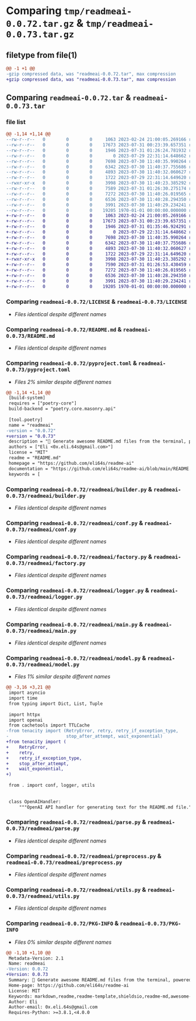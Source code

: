 # Comparing `tmp/readmeai-0.0.72.tar.gz` & `tmp/readmeai-0.0.73.tar.gz`

## filetype from file(1)

```diff
@@ -1 +1 @@
-gzip compressed data, was "readmeai-0.0.72.tar", max compression
+gzip compressed data, was "readmeai-0.0.73.tar", max compression
```

## Comparing `readmeai-0.0.72.tar` & `readmeai-0.0.73.tar`

### file list

```diff
@@ -1,14 +1,14 @@
--rw-r--r--   0        0        0     1063 2023-02-24 21:00:05.269166 readmeai-0.0.72/LICENSE
--rw-r--r--   0        0        0    17673 2023-07-31 00:23:39.657351 readmeai-0.0.72/README.md
--rw-r--r--   0        0        0     1946 2023-07-31 01:26:24.781932 readmeai-0.0.72/pyproject.toml
--rw-r--r--   0        0        0        0 2023-07-29 22:31:14.648662 readmeai-0.0.72/readmeai/__init__.py
--rw-r--r--   0        0        0     7698 2023-07-30 11:40:35.990264 readmeai-0.0.72/readmeai/builder.py
--rw-r--r--   0        0        0     6342 2023-07-30 11:40:37.755686 readmeai-0.0.72/readmeai/conf.py
--rw-r--r--   0        0        0     4893 2023-07-30 11:40:32.060627 readmeai-0.0.72/readmeai/factory.py
--rw-r--r--   0        0        0     1722 2023-07-29 22:31:14.649620 readmeai-0.0.72/readmeai/logger.py
--rwxr-xr-x   0        0        0     3998 2023-07-30 11:40:23.385292 readmeai-0.0.72/readmeai/main.py
--rw-r--r--   0        0        0     7589 2023-07-31 01:26:30.275174 readmeai-0.0.72/readmeai/model.py
--rw-r--r--   0        0        0     7272 2023-07-30 11:40:26.019565 readmeai-0.0.72/readmeai/parse.py
--rw-r--r--   0        0        0     6536 2023-07-30 11:40:28.294350 readmeai-0.0.72/readmeai/preprocess.py
--rw-r--r--   0        0        0     3991 2023-07-30 11:40:29.234241 readmeai-0.0.72/readmeai/utils.py
--rw-r--r--   0        0        0    19205 1970-01-01 00:00:00.000000 readmeai-0.0.72/PKG-INFO
+-rw-r--r--   0        0        0     1063 2023-02-24 21:00:05.269166 readmeai-0.0.73/LICENSE
+-rw-r--r--   0        0        0    17673 2023-07-31 00:23:39.657351 readmeai-0.0.73/README.md
+-rw-r--r--   0        0        0     1946 2023-07-31 01:35:46.924291 readmeai-0.0.73/pyproject.toml
+-rw-r--r--   0        0        0        0 2023-07-29 22:31:14.648662 readmeai-0.0.73/readmeai/__init__.py
+-rw-r--r--   0        0        0     7698 2023-07-30 11:40:35.990264 readmeai-0.0.73/readmeai/builder.py
+-rw-r--r--   0        0        0     6342 2023-07-30 11:40:37.755686 readmeai-0.0.73/readmeai/conf.py
+-rw-r--r--   0        0        0     4893 2023-07-30 11:40:32.060627 readmeai-0.0.73/readmeai/factory.py
+-rw-r--r--   0        0        0     1722 2023-07-29 22:31:14.649620 readmeai-0.0.73/readmeai/logger.py
+-rwxr-xr-x   0        0        0     3998 2023-07-30 11:40:23.385292 readmeai-0.0.73/readmeai/main.py
+-rw-r--r--   0        0        0     7590 2023-07-31 01:26:53.430459 readmeai-0.0.73/readmeai/model.py
+-rw-r--r--   0        0        0     7272 2023-07-30 11:40:26.019565 readmeai-0.0.73/readmeai/parse.py
+-rw-r--r--   0        0        0     6536 2023-07-30 11:40:28.294350 readmeai-0.0.73/readmeai/preprocess.py
+-rw-r--r--   0        0        0     3991 2023-07-30 11:40:29.234241 readmeai-0.0.73/readmeai/utils.py
+-rw-r--r--   0        0        0    19205 1970-01-01 00:00:00.000000 readmeai-0.0.73/PKG-INFO
```

### Comparing `readmeai-0.0.72/LICENSE` & `readmeai-0.0.73/LICENSE`

 * *Files identical despite different names*

### Comparing `readmeai-0.0.72/README.md` & `readmeai-0.0.73/README.md`

 * *Files identical despite different names*

### Comparing `readmeai-0.0.72/pyproject.toml` & `readmeai-0.0.73/pyproject.toml`

 * *Files 2% similar despite different names*

```diff
@@ -1,14 +1,14 @@
 [build-system]
 requires = ["poetry-core"]
 build-backend = "poetry.core.masonry.api"
 
 [tool.poetry]
 name = "readmeai"
-version = "0.0.72"
+version = "0.0.73"
 description = "🚀 Generate awesome README.md files from the terminal, powered by OpenAI's GPT language model APIs 💫"
 authors = ["Eli <0x.eli.64s@gmail.com>"]
 license = "MIT"
 readme = "README.md"
 homepage = "https://github.com/eli64s/readme-ai"
 documentation = "https://github.com/eli64s/readme-ai/blob/main/README.md"
 keywords = [
```

### Comparing `readmeai-0.0.72/readmeai/builder.py` & `readmeai-0.0.73/readmeai/builder.py`

 * *Files identical despite different names*

### Comparing `readmeai-0.0.72/readmeai/conf.py` & `readmeai-0.0.73/readmeai/conf.py`

 * *Files identical despite different names*

### Comparing `readmeai-0.0.72/readmeai/factory.py` & `readmeai-0.0.73/readmeai/factory.py`

 * *Files identical despite different names*

### Comparing `readmeai-0.0.72/readmeai/logger.py` & `readmeai-0.0.73/readmeai/logger.py`

 * *Files identical despite different names*

### Comparing `readmeai-0.0.72/readmeai/main.py` & `readmeai-0.0.73/readmeai/main.py`

 * *Files identical despite different names*

### Comparing `readmeai-0.0.72/readmeai/model.py` & `readmeai-0.0.73/readmeai/model.py`

 * *Files 1% similar despite different names*

```diff
@@ -3,16 +3,21 @@
 import asyncio
 import time
 from typing import Dict, List, Tuple
 
 import httpx
 import openai
 from cachetools import TTLCache
-from tenacity import (RetryError, retry, retry_if_exception_type,
-                      stop_after_attempt, wait_exponential)
+from tenacity import (
+    RetryError,
+    retry,
+    retry_if_exception_type,
+    stop_after_attempt,
+    wait_exponential,
+)
 
 from . import conf, logger, utils
 
 
 class OpenAIHandler:
     """OpenAI API handler for generating text for the README.md file."""
```

### Comparing `readmeai-0.0.72/readmeai/parse.py` & `readmeai-0.0.73/readmeai/parse.py`

 * *Files identical despite different names*

### Comparing `readmeai-0.0.72/readmeai/preprocess.py` & `readmeai-0.0.73/readmeai/preprocess.py`

 * *Files identical despite different names*

### Comparing `readmeai-0.0.72/readmeai/utils.py` & `readmeai-0.0.73/readmeai/utils.py`

 * *Files identical despite different names*

### Comparing `readmeai-0.0.72/PKG-INFO` & `readmeai-0.0.73/PKG-INFO`

 * *Files 0% similar despite different names*

```diff
@@ -1,10 +1,10 @@
 Metadata-Version: 2.1
 Name: readmeai
-Version: 0.0.72
+Version: 0.0.73
 Summary: 🚀 Generate awesome README.md files from the terminal, powered by OpenAI's GPT language model APIs 💫
 Home-page: https://github.com/eli64s/readme-ai
 License: MIT
 Keywords: markdown,readme,readme-template,shieldsio,readme-md,awesome-readme,readme-generator,gpt-3,openai-api,automated-readme,auto-readme,gpt-4,llms,awesome-chatgpt,openai-python,chatgpt-python,openai-chatbot,gpt-35-turbo,gpt-4-api,llm-agent
 Author: Eli
 Author-email: 0x.eli.64s@gmail.com
 Requires-Python: >=3.8.1,<4.0.0
```

